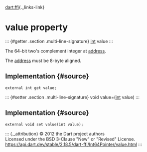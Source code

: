 [dart:ffi](../../dart-ffi/dart-ffi-library){._links-link}

value property
==============

::: {#getter .section .multi-line-signature}
[int](../../dart-core/int-class) value
:::

The 64-bit two\'s complement integer at [address](../pointer/address).

The [address](../pointer/address) must be 8-byte aligned.

Implementation {#source}
--------------

``` {.language-dart data-language="dart"}
external int get value;
```

::: {#setter .section .multi-line-signature}
void value=([int](../../dart-core/int-class) value)
:::

Implementation {#source}
--------------

``` {.language-dart data-language="dart"}
external void set value(int value);
```

::: {._attribution}
© 2012 the Dart project authors\
Licensed under the BSD 3-Clause \"New\" or \"Revised\" License.\
<https://api.dart.dev/stable/2.18.5/dart-ffi/Int64Pointer/value.html>
:::
